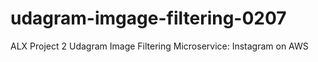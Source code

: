 # udagram-imgage-filtering-0207
ALX Project 2 Udagram Image Filtering Microservice: Instagram on AWS
